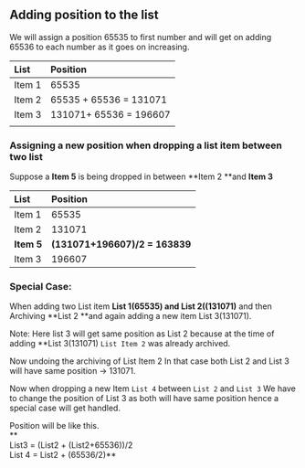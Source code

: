 ## **Adding position to the list**

We will assign a position 65535 to first number and will get on adding 65536 to each number as it goes on increasing.

| List | Position |
| :--- | :--- |
| Item 1 | 65535 |
| Item 2 | 65535 + 65536 = 131071 |
| Item 3 | 131071+ 65536 = 196607 |
|  |  |

### Assigning a new position when dropping a list item between two list

Suppose a **Item 5** is being dropped in between **Item 2 **and **Item 3**

| List | Position |
| :--- | :--- |
| Item 1 | 65535 |
| Item 2 | 131071 |
| **Item 5** | **\(131071+196607\)/2 = 163839** |
| Item 3 | 196607 |

### Special Case:

When adding two List item **List 1\(65535\) and List 2\(\(131071\)** and then  Archiving **List 2 **and again adding a new item List 3\(131071\).

Note: Here list 3 will get same position as List 2 because at the time of adding \*\*List 3\(131071\) `List Item 2` was already archived.

Now undoing the archiving of List Item 2  In that case both List 2 and List 3 will have same position -&gt; 131071.

Now when dropping a new Item `List 4` between `List 2` and `List 3` We have to change the position of List 3 as both will have same position hence a special case will get handled.

Position will be like this.  
**  
List3  = \(List2 + \(List2+65536\)\)/2  
List 4 =  List2 + \(65536/2\)**

